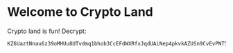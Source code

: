 # Welcome to Crypto Land

Crypto land is fun! Decrypt:

```
KZ6UaztNnau6z39oMHUu8UTvdmq1bhob3CcEFdWXRfxJqdUAiNep4pkvkAZUSn9CvEvPNT5r2zt6JPg9bVBPYuTW4xr8v2PuPxVuCT6MLJWDJp84
```